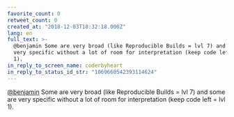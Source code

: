 ```yaml
---
favorite_count: 0
retweet_count: 0
created_at: "2018-12-03T18:32:18.000Z"
lang: en
full_text: >-
  @benjamin Some are very broad (like Reproducible Builds = lvl 7) and some are
  very specific without a lot of room for interpretation (keep code left = lvl
  1).
in_reply_to_screen_name: coderbyheart
in_reply_to_status_id_str: "1069660542393114624"
---
```


[@benjamin](https://twitter.com/benjamin) Some are very broad (like Reproducible
Builds = lvl 7) and some are very specific without a lot of room for
interpretation (keep code left = lvl 1).
